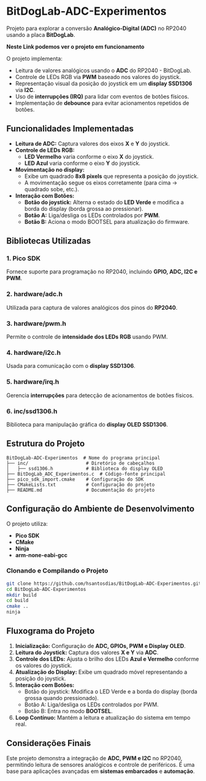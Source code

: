 # BitDogLab-ADC-Experimentos

Projeto para explorar a conversão **Analógico-Digital (ADC)** no RP2040 usando a placa **BitDogLab**.

**Neste Link podemos ver o projeto em funcionamento**


O projeto implementa:

* Leitura de valores analógicos usando o **ADC** do RP2040 - BitDogLab.
* Controle de LEDs RGB via **PWM** baseado nos valores do joystick.
* Representação visual da posição do joystick em um **display SSD1306** via **I2C**.
* Uso de **interrupções (IRQ)** para lidar com eventos de botões físicos.
* Implementação de **debounce** para evitar acionamentos repetidos de botões.

## Funcionalidades Implementadas

- **Leitura de ADC:** Captura valores dos eixos **X** e **Y** do joystick.
- **Controle de LEDs RGB:**
  - **LED Vermelho** varia conforme o eixo **X** do joystick.
  - **LED Azul** varia conforme o eixo **Y** do joystick.
- **Movimentação no display:**
  - Exibe um quadrado **8x8 pixels** que representa a posição do joystick.
  - A movimentação segue os eixos corretamente (para cima → quadrado sobe, etc.).
- **Interação com Botões:**
  - **Botão do joystick:** Alterna o estado do **LED Verde** e modifica a borda do display (borda grossa ao pressionar).
  - **Botão A:** Liga/desliga os LEDs controlados por **PWM**.
  - **Botão B:** Aciona o modo BOOTSEL para atualização do firmware.

## Bibliotecas Utilizadas

### **1. Pico SDK**
Fornece suporte para programação no RP2040, incluindo **GPIO, ADC, I2C e PWM**.

### **2. hardware/adc.h**
Utilizada para captura de valores analógicos dos pinos do **RP2040**.

### **3. hardware/pwm.h**
Permite o controle de **intensidade dos LEDs RGB** usando PWM.

### **4. hardware/i2c.h**
Usada para comunicação com o **display SSD1306**.

### **5. hardware/irq.h**
Gerencia **interrupções** para detecção de acionamentos de botões físicos.

### **6. inc/ssd1306.h**
Biblioteca para manipulação gráfica do **display OLED SSD1306**.

## Estrutura do Projeto

```plaintext
BitDogLab-ADC-Experimentos  # Nome do programa principal
├── inc/                     # Diretório de cabeçalhos
│   ├── ssd1306.h            # Biblioteca do display OLED
├── BitDogLab_ADC_Experimentos.c  # Código-fonte principal
├── pico_sdk_import.cmake    # Configuração do SDK
├── CMakeLists.txt           # Configuração do projeto
├── README.md                # Documentação do projeto
```

## Configuração do Ambiente de Desenvolvimento

O projeto utiliza:

- **Pico SDK**
- **CMake**
- **Ninja**
- **arm-none-eabi-gcc**

### Clonando e Compilando o Projeto

```bash
git clone https://github.com/hsantosdias/BitDogLab-ADC-Experimentos.git
cd BitDogLab-ADC-Experimentos
mkdir build
cd build
cmake ..
ninja
```

## Fluxograma do Projeto

1. **Inicialização:** Configuração de **ADC, GPIOs, PWM e Display OLED**.
2. **Leitura do Joystick:** Captura dos valores **X e Y** via **ADC**.
3. **Controle dos LEDs:** Ajusta o brilho dos LEDs **Azul e Vermelho** conforme os valores do joystick.
4. **Atualização do Display:** Exibe um quadrado móvel representando a posição do joystick.
5. **Interação com Botões:**
   - Botão do joystick: Modifica o LED Verde e a borda do display (borda grossa quando pressionado).
   - Botão A: Liga/desliga os LEDs controlados por PWM.
   - Botão B: Entra no modo **BOOTSEL**.
6. **Loop Contínuo:** Mantém a leitura e atualização do sistema em tempo real.

## Considerações Finais

Este projeto demonstra a integração de **ADC, PWM e I2C** no RP2040, permitindo leitura de sensores analógicos e controle de periféricos. É uma base para aplicações avançadas em **sistemas embarcados** e **automação**.
